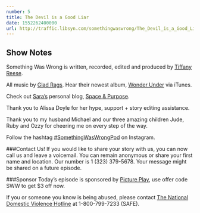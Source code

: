 ```yaml
---
number: 5
title: The Devil is a Good Liar
date: 1552262400000
url: http://traffic.libsyn.com/somethingwaswrong/The_Devil_is_a_Good_Liar.mp3?dest-id=945407
---
```


## Show Notes
Something Was Wrong is written, recorded, edited and produced by [Tiffany Reese](https://www.instagram.com/lookieboo/).

All music by [Glad Rags](https://www.gladragsmusic.com/). Hear their newest album, [Wonder Under](https://itunes.apple.com/us/album/wonder-under/1385151733) via iTunes.

Check out [Sara’s](https://www.instagram.com/spaceandpurpose/) personal blog, [Space & Purpose](http://spaceandpurpose.com/).

Thank you to Alissa Doyle for her hype, support + story editing assistance.

Thank you to my husband Michael and our three amazing children Jude, Ruby and Ozzy for cheering me on every step of the way.

Follow the hashtag [#SomethingWasWrongPod](https://www.instagram.com/explore/tags/somethingwaswrongpod/) on Instagram.

###Contact Us!
If you would like to share your story with us, you can now call us and leave a voicemail. You can remain anonymous or share your first name and location. Our number is 1 (323) 379-5678. Your message might be shared on a future episode. 

###Sponsor
Today’s episode is sponsored by [Picture Play](http://shopbabyrabies.com/?aff=4), use offer code SWW to get $3 off now.

If you or someone you know is being abused, please contact [The National Domestic Violence Hotline](https://www.thehotline.org/) at 1-800-799-7233 (SAFE).